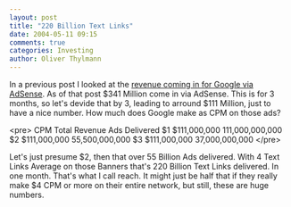 ```yaml
---
layout: post
title: "220 Billion Text Links"
date: 2004-05-11 09:15
comments: true
categories: Investing
author: Oliver Thylmann
---
```



In a previous post I looked at the [revenue coming in for Google via AdSense](http://owt.typepad.com/blog/2004/05/google_xls_and_.html).  As of that post $341 Million come in via AdSense. This is for 3 months, so let's devide that by 3, leading to arround $111 Million, just to have a nice number. How much does Google make as CPM on those ads?

&lt;pre&gt;
CPM            Total Revenue             Ads Delivered
$1               $111,000,000              111,000,000,000
$2               $111,000,000              55,500,000,000
$3               $111,000,000              37,000,000,000
&lt;/pre&gt;

Let's just presume $2, then that over 55 Billion Ads delivered. With 4 Text Links Average on those Banners that's 220 Billion Text Links delivered. In one month. That's what I call reach. It might just be half that if they really make $4 CPM or more on their entire network, but still, these are huge numbers.


